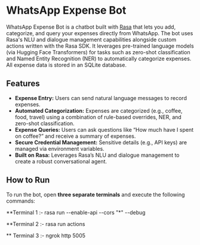 # WhatsApp Expense Bot

WhatsApp Expense Bot is a chatbot built with [Rasa](https://rasa.com/) that lets you add, categorize, and query your expenses directly from WhatsApp. The bot uses Rasa's NLU and dialogue management capabilities alongside custom actions written with the Rasa SDK. It leverages pre-trained language models (via Hugging Face Transformers) for tasks such as zero-shot classification and Named Entity Recognition (NER) to automatically categorize expenses. All expense data is stored in an SQLite database.

## Features

- **Expense Entry:** Users can send natural language messages to record expenses.
- **Automated Categorization:** Expenses are categorized (e.g., coffee, food, travel) using a combination of rule-based overrides, NER, and zero-shot classification.
- **Expense Queries:** Users can ask questions like “How much have I spent on coffee?” and receive a summary of expenses.
- **Secure Credential Management:** Sensitive details (e.g., API keys) are managed via environment variables.
- **Built on Rasa:** Leverages Rasa’s NLU and dialogue management to create a robust conversational agent.

## How to Run

To run the bot, open **three separate terminals** and execute the following commands:

**Terminal 1 :- 
rasa run --enable-api --cors "*" --debug


**Terminal 2 :- 
rasa run actions

** Terminal 3 :- 
ngrok http 5005
